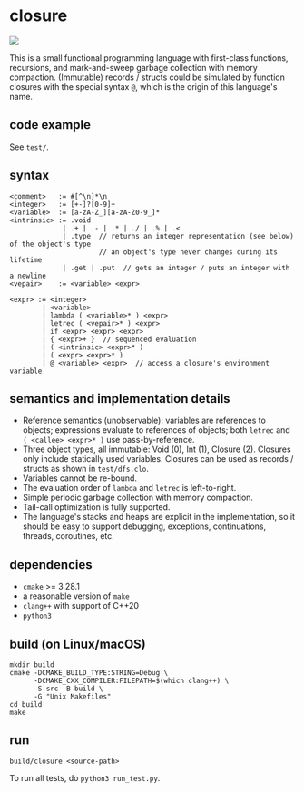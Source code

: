 # closure

![](https://github.com/sdingcn/closure/actions/workflows/run_test.yml/badge.svg)

This is a small functional programming language with first-class functions,
recursions, and mark-and-sweep garbage collection with memory compaction.
(Immutable) records / structs could be simulated by function closures
with the special syntax `@`, which is the origin of this language's name.

## code example

See `test/`.

## syntax

```
<comment>   := #[^\n]*\n
<integer>   := [+-]?[0-9]+
<variable>  := [a-zA-Z_][a-zA-Z0-9_]*
<intrinsic> := .void
             | .+ | .- | .* | ./ | .% | .<
             | .type  // returns an integer representation (see below) of the object's type
                      // an object's type never changes during its lifetime
             | .get | .put  // gets an integer / puts an integer with a newline
<vepair>    := <variable> <expr>

<expr> := <integer>
        | <variable>
        | lambda ( <variable>* ) <expr>
        | letrec ( <vepair>* ) <expr>
        | if <expr> <expr> <expr>
        | { <expr>+ }  // sequenced evaluation
        | ( <intrinsic> <expr>* )
        | ( <expr> <expr>* )
        | @ <variable> <expr>  // access a closure's environment variable
```

## semantics and implementation details

+ Reference semantics (unobservable):
  variables are references to objects;
  expressions evaluate to references of objects;
  both `letrec` and `( <callee> <expr>* )` use pass-by-reference.
+ Three object types, all immutable: Void (0), Int (1), Closure (2).
  Closures only include statically used variables.
  Closures can be used as records / structs as shown in `test/dfs.clo`.
+ Variables cannot be re-bound.
+ The evaluation order of `lambda` and `letrec` is left-to-right.
+ Simple periodic garbage collection with memory compaction.
+ Tail-call optimization is fully supported.
+ The language's stacks and heaps are explicit in the implementation,
  so it should be easy to support debugging, exceptions, continuations, threads, coroutines, etc.

## dependencies

+ `cmake` >= 3.28.1
+ a reasonable version of `make`
+ `clang++` with support of C++20
+ `python3`

## build (on Linux/macOS)

```
mkdir build
cmake -DCMAKE_BUILD_TYPE:STRING=Debug \
      -DCMAKE_CXX_COMPILER:FILEPATH=$(which clang++) \
      -S src -B build \
      -G "Unix Makefiles"
cd build
make
```

## run

```
build/closure <source-path>
```

To run all tests, do `python3 run_test.py`.
